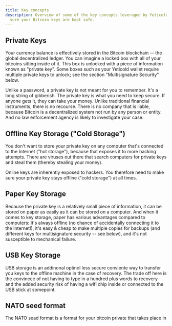 ```yaml
---
title: Key concepts
description: Overview of some of the key concepts leveraged by Yeticold to make
  sure your Bitcoin keys are kept safe.
---
```


## Private Keys

Your currency balance is effectively stored in the Bitcoin
blockchain -- the global decentralized ledger. You can imagine a locked box
with all of your bitcoins sitting inside of it. This box is unlocked with
a piece of information known as "private key". Some boxes such as your Yeticold wallet require multiple
private keys to unlock; see the section "Multisignature Security"
below.

Unlike a password, a private key is not meant for you to remember.
It's a long string of gibberish.
The private key is what you need to keep
secure. If anyone gets it, they can take your money. Unlike traditional
financial instruments, there is no recourse. There is no company that is
liable, because Bitcoin is a decentralized system not run by any person or
entity. And no law enforcement agency is likely to investigate your
case.

## Offline Key Storage ("Cold Storage")

You don't want to store your
private key on any computer that's connected to the Internet ("hot
storage"), because that exposes it to more hacking attempts. There are
viruses out there that search computers for private keys and steal them
(thereby stealing your money).

Online keys are
inherently exposed to hackers. You therefore need to make sure your private
key stays offline ("cold storage") at all times.

## Paper Key Storage

Because
the private key is a relatively small piece of information, it can be stored
on paper as easily as it can be stored on a computer. And when it comes to
key storage, paper has various advantages compared to computers: It's always
offline (no chance of accidentally connecting it to the Internet!), it's
easy & cheap to make multiple copies for backups (and different keys for
multisignature security -- see below), and it's not susceptible to
mechanical failure.

## USB Key Storage 

USB storage is an addinonal optinol less secure conviente way to transfer you keys to the offline machine in the case of recovery.
The trade off here is the convinece of not having to type in a hundred plus words to recovery and the added security risk of having a wifi chip inside or connected to the USB stick at somepoint.

## NATO seed format

The NATO sead format is a format for your bitcoin private that takes place in 



